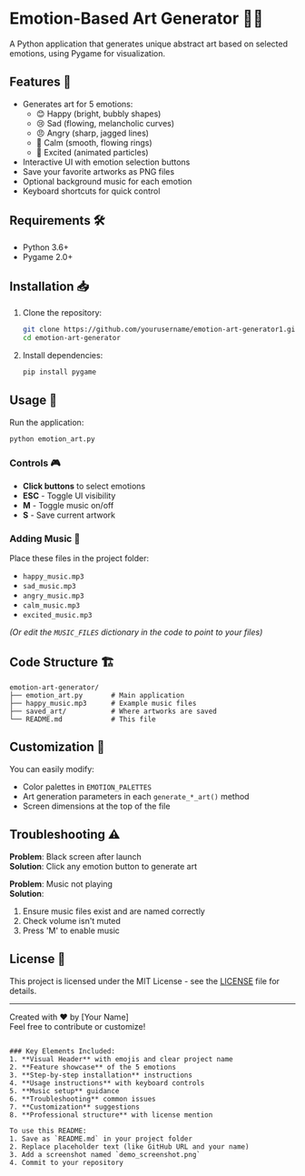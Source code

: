 # Emotion-Based Art Generator 🎨✨

A Python application that generates unique abstract art based on selected emotions, using Pygame for visualization.


## Features 🌟

- Generates art for 5 emotions:
  - 😊 Happy (bright, bubbly shapes)
  - 😢 Sad (flowing, melancholic curves)
  - 😠 Angry (sharp, jagged lines)
  - 🧘 Calm (smooth, flowing rings)
  - 🎉 Excited (animated particles)
- Interactive UI with emotion selection buttons
- Save your favorite artworks as PNG files
- Optional background music for each emotion
- Keyboard shortcuts for quick control

## Requirements 🛠️

- Python 3.6+
- Pygame 2.0+

## Installation 📥

1. Clone the repository:
   ```bash
   git clone https://github.com/yourusername/emotion-art-generator1.git
   cd emotion-art-generator
   ```

2. Install dependencies:
   ```bash
   pip install pygame
   ```

## Usage 🚀

Run the application:
```bash
python emotion_art.py
```

### Controls 🎮
- **Click buttons** to select emotions
- **ESC** - Toggle UI visibility
- **M** - Toggle music on/off
- **S** - Save current artwork

### Adding Music 🎵
Place these files in the project folder:
- `happy_music.mp3`
- `sad_music.mp3`
- `angry_music.mp3`
- `calm_music.mp3`
- `excited_music.mp3`

*(Or edit the `MUSIC_FILES` dictionary in the code to point to your files)*

## Code Structure 🏗️

```
emotion-art-generator/
├── emotion_art.py       # Main application
├── happy_music.mp3      # Example music files
├── saved_art/           # Where artworks are saved
└── README.md            # This file
```

## Customization 🎨

You can easily modify:
- Color palettes in `EMOTION_PALETTES`
- Art generation parameters in each `generate_*_art()` method
- Screen dimensions at the top of the file

## Troubleshooting ⚠️

**Problem**: Black screen after launch  
**Solution**: Click any emotion button to generate art

**Problem**: Music not playing  
**Solution**: 
1. Ensure music files exist and are named correctly
2. Check volume isn't muted
3. Press 'M' to enable music

## License 📄

This project is licensed under the MIT License - see the [LICENSE](LICENSE) file for details.

---

Created with ❤️ by [Your Name]  
Feel free to contribute or customize!
```

### Key Elements Included:
1. **Visual Header** with emojis and clear project name
2. **Feature showcase** of the 5 emotions
3. **Step-by-step installation** instructions
4. **Usage instructions** with keyboard controls
5. **Music setup** guidance
6. **Troubleshooting** common issues
7. **Customization** suggestions
8. **Professional structure** with license mention

To use this README:
1. Save as `README.md` in your project folder
2. Replace placeholder text (like GitHub URL and your name)
3. Add a screenshot named `demo_screenshot.png`
4. Commit to your repository

